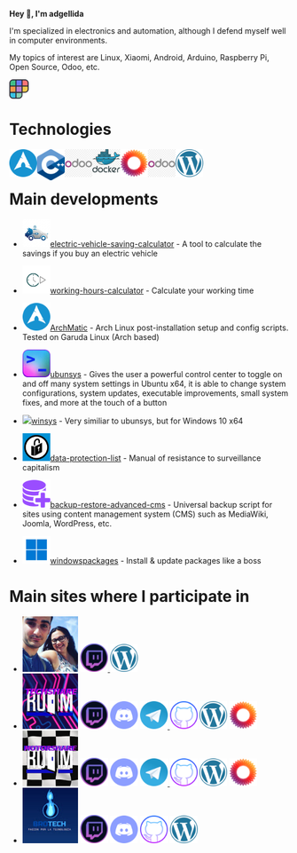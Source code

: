 <p align="center">
  
**Hey 👋, I'm adgellida**

I'm specialized in electronics and automation, although I defend myself well in computer environments.

My topics of interest are Linux, Xiaomi, Android, Arduino, Raspberry Pi, Open Source, Odoo, etc.

<a href="https://adgellida.com/adgellida_web">
  <img align="left" alt="" width="35px" src="https://techshareroom.com/techshareroom_wiki/images/2/2e/WordPress_blue_logo.png" />
</a>  
  
<a href="https://twitter.com/adgellida">
  <img align="left" alt="" width="35px" src="https://techshareroom.com/techshareroom_wiki/images/f/f7/Twitter.png" />
</a>
                                                                                                                       
<a href="https://www.linkedin.com/in/adgellida/">
  <img align="left" alt="" width="35px" src="https://techshareroom.com/techshareroom_wiki/images/a/ae/LinkedIn.png" />
</a>

  <a href="https://www.polywork.com/adgellida/">
  <img align="left" alt="" width="35px" src="https://raw.githubusercontent.com/adgellida/resources/master/images/polywork.png" />
</a>
  
<a href="https://t.me/adgellida">
  <img align="left" alt="" width="35px" src="https://techshareroom.com/techshareroom_wiki/images/7/7a/Logotelegram.png" />
</a>

<a href="https://www.twitch.tv/adgellida">
  <img align="left" alt="" width="35px" src="https://techshareroom.com/techshareroom_wiki/images/4/40/Twitch.png" />
</a>

<a href="https://discord.com/users/280292967745454081">
  <img align="left" alt="" width="35px" src="https://techshareroom.com/techshareroom_wiki/images/d/dd/Discord.png" />
</a>

<a href="https://www.instagram.com/adgellida/">
  <img align="left" alt="" width="35px" src="https://techshareroom.com/techshareroom_wiki/images/b/b7/Instagram.png" />
</a>

<a href="https://www.youtube.com/c/AntonioDavidGellidaLavara">
  <img align="left" alt="" width="35px" src="https://techshareroom.com/techshareroom_wiki/images/c/c0/YouTube.png" />
</a>
 
</p>

<br>
</br>

Technologies
=============================================
<p align="center">

  <img align="left" src="https://github.com/adgellida/resources/raw/master/images/ArchLogo.png" width="50"/>
  <img align="left" src="https://github.com/adgellida/resources/raw/master/images/C++.png"  width="50"/>
  <img align="left" src="https://github.com/adgellida/resources/raw/master/images/Odoo.png"  width="50"/>
  <img align="left" src="https://github.com/adgellida/resources/raw/master/images/Docker.png"  width="50"/>
  <img align="left" src="https://github.com/adgellida/resources/raw/master/images/mediawiki.png"  width="50"/>
  <img align="left" src="https://github.com/adgellida/resources/raw/master/images/Odoo.png" width="50"/>
  <img align="left" src="https://github.com/adgellida/resources/raw/master/images/WordPress_blue_logo.png" width="50"/>

</p>
<br>
</br>

Main developments
=============================================
<p align="left">



* <img src="https://raw.githubusercontent.com/MotorShareRoom/electric-vehicle-saving-calculator/master/logo.png" width="50">[electric-vehicle-saving-calculator](https://github.com/MotorShareRoom/electric-vehicle-saving-calculator) - A tool to calculate the savings if you buy an electric vehicle

* <img src="https://raw.githubusercontent.com/TechShareRoom/working-hours-calculator/master/logo.png" width="50">[working-hours-calculator](https://github.com/TechShareRoom/working-hours-calculator) - Calculate your working time

* <img src="https://raw.githubusercontent.com/adgellida/ArchMatic/master/logo.png" width="50">[ArchMatic](https://github.com/adgellida/ArchMatic) - Arch Linux post-installation setup and config scripts. Tested on Garuda Linux (Arch based)

* <img src="https://raw.githubusercontent.com/adgellida/ubunsys/master/logo.png" width="50">[ubunsys](https://github.com/adgellida/ubunsys) - Gives the user a powerful control center to toggle on and off many system settings in Ubuntu x64, it is able to change system configurations, system updates, executable improvements, small system fixes, and more at the touch of a button

* <img src="https://raw.githubusercontent.com/adgellida/winsys/master/logo.png" width="50">[winsys](https://github.com/adgellida/winsys) - Very similiar to ubunsys, but for Windows 10 x64

* <img src="https://raw.githubusercontent.com/adgellida/data-protection-list/main/images/privacy-first.png" width="50">[data-protection-list](https://github.com/adgellida/data-protection-list) - Manual of resistance to surveillance capitalism
  
* <img src="https://github.com/techshareroom/resources/raw/main/images/backup-restore-advanced-cms.png" width="50">[backup-restore-advanced-cms](https://github.com/techshareroom/backup-restore-advanced-cms) - Universal backup script for sites using content management system (CMS) such as MediaWiki, Joomla, WordPress, etc.

* <img src="https://raw.githubusercontent.com/adgellida/windowspackages/master/logo2.png" width="50">[windowspackages](https://github.com/adgellida/windowspackages) - Install & update packages like a boss

</p>

Main sites where I participate in
=============================================
  <!-- adgellida -->
* <img src="https://github.com/adgellida/resources/blob/master/images/photo2.png" width="100">
  <a href="https://www.twitch.tv/adgellida" target="_blank"><img src="https://github.com/adgellida/resources/blob/master/images/twitch.png" width="50">
  <a href="https://adgellida.com/adgellida_web" target="_blank"><img src="https://github.com/adgellida/resources/blob/master/images/WordPress_blue_logo.png" width="50"></a>

  <!-- TechShareRoom -->
* <img src="https://github.com/adgellida/resources/blob/master/images/Techshare_room_Logo3_1.gif" width="100">
  <a href="https://www.twitch.tv/techshareroom" target="_blank"><img src="https://github.com/adgellida/resources/blob/master/images/twitch.png" width="50"></a>
  <a href="https://discord.gg/m3faPREr23" target="_blank"><img src="https://github.com/adgellida/resources/blob/master/images/discord.png" width="50"></a>
  <a href="https://t.me/TechShareRoom" target="_blank"><img src="https://github.com/adgellida/resources/blob/master/images/telegram.png" width="50">
  <a href="https://github.com/TechShareRoom" target="_blank"><img src="https://github.com/adgellida/resources/blob/master/images/github.png" width="50"></a>
  <a href="https://techshareroom.com/techshareroom_web" target="_blank"><img src="https://github.com/adgellida/resources/blob/master/images/WordPress_blue_logo.png" width="50"></a>
  <a href="https://techshareroom.com/techshareroom_wiki" target="_blank"><img src="https://github.com/adgellida/resources/blob/master/images/mediawiki.png" width="50"></a>

  <!-- MotorShareRoom -->
* <img src="https://github.com/adgellida/resources/blob/master/images/Motorshare_room_Logo2.png" width="100">
  <a href="https://www.twitch.tv/techshareroom" target="_blank"><img src="https://github.com/adgellida/resources/blob/master/images/twitch.png" width="50"></a>
  <a href="https://discord.gg/fz6uMEq" target="_blank"><img src="https://github.com/adgellida/resources/blob/master/images/discord.png" width="50"></a> 
  <a href="https://t.me/MotorShareRoom" target="_blank"><img src="https://github.com/adgellida/resources/blob/master/images/telegram.png" width="50">
  <a href="https://github.com/MotorShareRoom" target="_blank"><img src="https://github.com/adgellida/resources/blob/master/images/github.png" width="50"></a>
  <a href="https://motorshareroom.com/motorshareroom_web" target="_blank"><img src="https://github.com/adgellida/resources/blob/master/images/WordPress_blue_logo.png" width="50"></a>
  <a href="https://motorshareroom.com/motorshareroom_wiki" target="_blank"><img src="https://github.com/adgellida/resources/blob/master/images/mediawiki.png" width="50"></a>

    <!-- Brotech -->
* <img src="https://github.com/adgellida/resources/blob/master/images/Brotech.jpg" width="100">
  <a href="https://www.twitch.tv/tvbrotech" target="_blank"><img src="https://github.com/adgellida/resources/blob/master/images/twitch.png" width="50"></a></a>
  <a href="https://discord.gg/kCGhQcrVKK" target="_blank"><img src="https://github.com/adgellida/resources/blob/master/images/discord.png" width="50"></a>
  <a href="https://github.com/TVBrotech" target="_blank"><img src="https://github.com/adgellida/resources/blob/master/images/github.png" width="50"></a>
  <a href="https://brotechka.wordpress.com" target="_blank"><img src="https://github.com/adgellida/resources/blob/master/images/WordPress_blue_logo.png" width="50"></a>